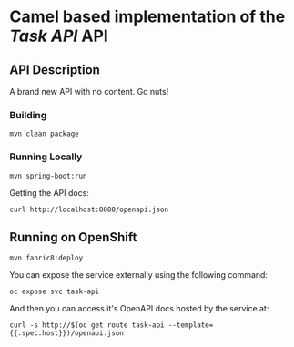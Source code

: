 # Camel based implementation of the _Task API_ API

## API Description ##
A brand new API with no content.  Go nuts!

### Building

    mvn clean package

### Running Locally

    mvn spring-boot:run

Getting the API docs:

    curl http://localhost:8080/openapi.json

## Running on OpenShift

    mvn fabric8:deploy

You can expose the service externally using the following command:

    oc expose svc task-api

And then you can access it's OpenAPI docs hosted by the service at:

    curl -s http://$(oc get route task-api --template={{.spec.host}})/openapi.json
